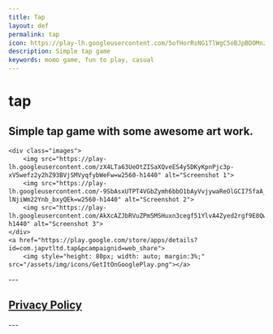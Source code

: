 ```yaml
---
title: Tap 
layout: def
permalink: tap
icon: https://play-lh.googleusercontent.com/5ofHorRsNG1TlWgC5oBJpBDOMnzPp1G1RGHXUwWuVUav_DyFkrhDQxau-sH9kfCPOH4=w240-h480
description: Simple tap game
keywords: momo game, fun to play, casual
---
```

<style>
    .images {
        display: grid;
        grid-template-columns: repeat(auto-fit, minmax(30px, 1fr));
        gap: 15px;
        margin-top: 20px;
    }
    .images img {
        width: 100%;
        height: auto;
        border-radius: 10px;
        box-shadow: 0px 4px 8px rgba(0,0,0,0.2);
    }
    .fullscreen {
        position: fixed;
        top: 0;
        left: 0;
        width: 100%;
        height: 100%;
        background: rgba(0, 0, 0, 0.9);
        display: flex;
        align-items: center;
        justify-content: center;
        z-index: 1000;
    }
    .fullscreen img {
        max-width: 90%;
        max-height: 90%;
        border-radius: 10px;
    }

</style><style>
    .images {
        display: grid;
        grid-template-columns: repeat(auto-fit, minmax(30px, 1fr));
        gap: 15px;
        margin-top: 20px;
    }
    .images img {
        width: 100%;
        height: auto;
        border-radius: 10px;
        box-shadow: 0px 4px 8px rgba(0,0,0,0.2);
    }
     .fullscreen {
        position: fixed;
        top: 0;
        left: 0;
        width: 100%;
        height: 100%;
        background: rgba(0, 0, 0, 0.9);
        display: flex;
        align-items: center;
        justify-content: center;
        flex-direction: column;
        z-index: 1000;
    }
    .fullscreen img {
        max-width: 90%;
        max-height: 90%;
        border-radius: 10px;
    }
    .nav-arrow {
        position: absolute;
        top: 50%;
        transform: translateY(-50%);
        font-size: 5vw;
        color: white;
        cursor: pointer;
        user-select: none;
    }
    .prev { left: 20px; }
    .next { right: 20px; }
</style>

<div class="container">
    <h1>tap</h1>
    <h2>Simple tap game with some awesome art work.</h2>

    <div class="images">
        <img src="https://play-lh.googleusercontent.com/zX4LTa63UeOtZISaXQveES4y5DKyKpnPjc3p-xV5wefz2y2hZ93BVjSMVyqfybWeFw=w2560-h1440" alt="Screenshot 1">
        <img src="https://play-lh.googleusercontent.com/-9SbAsxUTPT4VGbZymh6bbO1bAyVvjywaReOlGCI75faA_uZ-lNjiWm22Ynb_bxyQEk=w2560-h1440" alt="Screenshot 2">
        <img src="https://play-lh.googleusercontent.com/AkXcAZJbRVuZPm5MSHuxn3cegf51YlvA4Zyed2rgf9E8QwEc_HegVsGEsVWlVfM5cA=w2560-h1440" alt="Screenshot 3">
    </div>
    <a href="https://play.google.com/store/apps/details?id=com.japvtltd.tap&pcampaignid=web_share">
        <img style="height: 80px; width: auto; margin:3%;" src="/assets/img/icons/GetItOnGooglePlay.png"></a>

</div>
---
<h2><a class="linkhai" href="/tap/privacy-policy">Privacy Policy</a></h2>
---
<script>
    let images = [];
    let currentIndex = 0;

    function showImage(index) {
        currentIndex = index;
        
        // Create full-screen image container
        let fullscreenDiv = document.createElement("div");
        fullscreenDiv.className = "fullscreen";
        
        // Create image element
        let img = document.createElement("img");
        img.src = images[currentIndex];

        // Create navigation arrows
        let prevArrow = document.createElement("div");
        prevArrow.className = "nav-arrow prev";
        prevArrow.innerHTML = "&#9664;";
        prevArrow.onclick = function() { changeImage(-1); };

        let nextArrow = document.createElement("div");
        nextArrow.className = "nav-arrow next";
        nextArrow.innerHTML = "&#9654;";
        nextArrow.onclick = function() { changeImage(1); };

        // Add event listener to close image when clicked outside
        fullscreenDiv.onclick = function (event) {
            if (event.target === fullscreenDiv) {
                document.body.removeChild(fullscreenDiv);
            }
        };

        // Append elements to full-screen container
        fullscreenDiv.appendChild(prevArrow);
        fullscreenDiv.appendChild(img);
        fullscreenDiv.appendChild(nextArrow);
        document.body.appendChild(fullscreenDiv);
    }

    function changeImage(direction) {
        currentIndex = (currentIndex + direction + images.length) % images.length;
        document.querySelector(".fullscreen img").src = images[currentIndex];
    }

    document.addEventListener("DOMContentLoaded", function () {
        images = Array.from(document.querySelectorAll(".images img")).map(img => img.src);
        document.querySelectorAll(".images img").forEach((img, index) => {
            img.onclick = function () {
                showImage(index);
            };
        });
    });
</script> 
